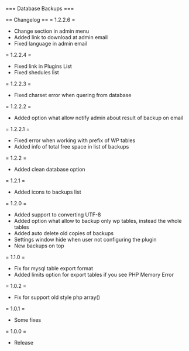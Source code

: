 === Database Backups ===


== Changelog ==
= 1.2.2.6 =
* Change section in admin menu
* Added link to download at admin email
* Fixed language in admin email

= 1.2.2.4 =
* Fixed link in Plugins List
* Fixed shedules list

= 1.2.2.3 =
* Fixed charset error when quering from database

= 1.2.2.2 =
* Added option what allow notify admin about result of backup on email

= 1.2.2.1 =
* Fixed error when working with prefix of WP tables
* Added info of total free space in list of backups

= 1.2.2 =
* Added clean database option

= 1.2.1 =
* Added icons to backups list

= 1.2.0 =
* Added support to converting UTF-8
* Added option what allow to backup only wp tables, instead the whole tables
* Added auto delete old copies of backups
* Settings window hide when user not configuring the plugin
* New backups on top

= 1.1.0 =
* Fix for mysql table export format
* Added limits option for export tables if you see PHP Memory Error

= 1.0.2 =
* Fix for support old style php array()

= 1.0.1 =
* Some fixes

= 1.0.0 =
* Release